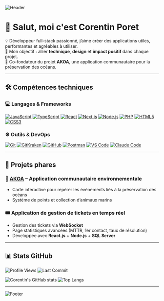 <!-- Bannière personnalisée -->
![Header](https://capsule-render.vercel.app/api?type=waving&color=0:61DAFB,100:20232A&height=200&section=header&text=Timso%20Dev&fontSize=40&fontColor=ffffff&animation=fadeIn&fontAlignY=35)

# 👋 Salut, moi c'est Corentin Poret

💡 Développeur full-stack passionné, j’aime créer des applications utiles, performantes et agréables à utiliser.  
🎯 Mon objectif : allier **technique**, **design** et **impact positif** dans chaque projet.  
🌊 Co-fondateur du projet **AKOA**, une application communautaire pour la préservation des océans.  

---

## 🛠️ Compétences techniques

### 💻 Langages & Frameworks
[![JavaScript](https://img.shields.io/badge/JavaScript-F7DF1E?logo=javascript&logoColor=black)](https://developer.mozilla.org/fr/docs/Web/JavaScript)
[![TypeScript](https://img.shields.io/badge/TypeScript-3178C6?logo=typescript&logoColor=white)](https://www.typescriptlang.org/)
[![React](https://img.shields.io/badge/React-61DAFB?logo=react&logoColor=black)](https://reactjs.org/)
[![Next.js](https://img.shields.io/badge/Next.js-000000?logo=nextdotjs&logoColor=white)](https://nextjs.org/)
[![Node.js](https://img.shields.io/badge/Node.js-339933?logo=nodedotjs&logoColor=white)](https://nodejs.org/)
[![PHP](https://img.shields.io/badge/PHP-777BB4?logo=php&logoColor=white)](https://www.php.net/)
[![HTML5](https://img.shields.io/badge/HTML5-E34F26?logo=html5&logoColor=white)](https://developer.mozilla.org/fr/docs/Web/HTML)
[![CSS3](https://img.shields.io/badge/CSS3-1572B6?logo=css3&logoColor=white)](https://developer.mozilla.org/fr/docs/Web/CSS)

### ⚙️ Outils & DevOps
[![Git](https://img.shields.io/badge/Git-F05032?logo=git&logoColor=white)](https://git-scm.com/)
[![GitKraken](https://img.shields.io/badge/GitKraken-179287?logo=gitkraken&logoColor=white)](https://www.gitkraken.com/)
[![GitHub](https://img.shields.io/badge/GitHub-181717?logo=github&logoColor=white)](https://github.com/)
[![Postman](https://img.shields.io/badge/Postman-FF6C37?logo=postman&logoColor=white)](https://www.postman.com/)
[![VS Code](https://img.shields.io/badge/VS%20Code-007ACC?logo=visualstudiocode&logoColor=white)](https://code.visualstudio.com/)
[![Claude Code](https://img.shields.io/badge/Claude_Code-4B9CEA?logo=openai&logoColor=white)](https://claude.ai/)

---

## 🚀 Projets phares

### 🌊 [AKOA](https://github.com/akoa) – Application communautaire environnementale
- Carte interactive pour repérer les événements liés à la préservation des océans
- Système de points et collection d’animaux marins

### 🎟️ Application de gestion de tickets en temps réel
- Gestion des tickets via **WebSocket**
- Page statistiques avancées (MTTR, 1er contact, taux de résolution)
- Développée avec **React.js** + **Node.js** + **SQL Server**

---

## 📊 Stats GitHub
![Profile Views](https://komarev.com/ghpvc/?username=Timso-dev&label=Vues%20du%20profil&color=0e75b6&style=flat)
![Last Commit](https://img.shields.io/github/last-commit/Timso-dev/Timso-dev?label=Dernier%20commit&color=green)

![Corentin's GitHub stats](https://github-readme-stats.vercel.app/api?username=Timso-dev&show_icons=true&theme=tokyonight&cache_seconds=300&v=1)
![Top Langs](https://github-readme-stats.vercel.app/api/top-langs/?username=Timso-dev&layout=compact&theme=tokyonight&cache_seconds=300&v=1)

---

<!-- Bannière de fin -->
![Footer](https://capsule-render.vercel.app/api?type=waving&color=0:20232A,100:61DAFB&height=100&section=footer)
